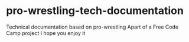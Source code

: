 # pro-wrestling-tech-documentation
Technical documentation based on pro-wrestling
Apart of a Free Code Camp project I hope you enjoy it
